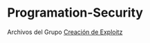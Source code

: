 # Programation-Security
Archivos del Grupo
[Creación de Exploitz](https://drive.google.com/open?id=0B_qcqCLrxD8NUmJSSUtyQnBCeHM)

